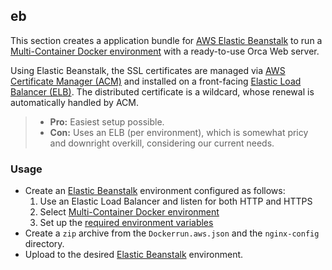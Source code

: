 ## eb

This section creates a application bundle for [AWS Elastic Beanstalk](https://aws.amazon.com/elasticbeanstalk/) to run a [Multi-Container Docker environment](http://docs.aws.amazon.com/elasticbeanstalk/latest/dg/create_deploy_docker_ecs.html) with a ready-to-use Orca Web server.

Using Elastic Beanstalk, the SSL certificates are managed via [AWS Certificate Manager (ACM)](https://aws.amazon.com/certificate-manager/) and installed on a front-facing [Elastic Load Balancer (ELB)](https://aws.amazon.com/elasticloadbalancing/). The distributed certificate is a wildcard, whose renewal is automatically handled by ACM.

> - **Pro:** Easiest setup possible.
> - **Con:** Uses an ELB (per environment), which is somewhat pricy and downright overkill, considering our current needs.

### Usage

- Create an [Elastic Beanstalk](https://aws.amazon.com/elasticbeanstalk/) environment configured as follows:
  1. Use an Elastic Load Balancer and listen for both HTTP and HTTPS
  2. Select [Multi-Container Docker environment](http://docs.aws.amazon.com/elasticbeanstalk/latest/dg/create_deploy_docker_ecs.html)
  3. Set up the [required environment variables](#environment-variables)
- Create a `zip` archive from the `Dockerrun.aws.json` and the `nginx-config` directory.
- Upload to the desired [Elastic Beanstalk](https://aws.amazon.com/elasticbeanstalk/) environment.
